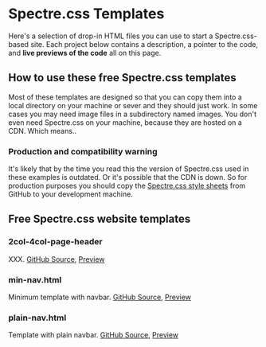 
# Spectre.css Templates

Here's a selection of drop-in HTML files you can use to start a Spectre.css-based site. Each project below contains a description, a pointer to the code, and **live previews of the code** all on this page.

## How to use these free Spectre.css templates

Most of these templates are designed so that you can copy them into a local directory on your machine or sever and they should just work. In some cases you may need image files in a subdirectory named images. You don't even need Spectre.css on your machine, because they are hosted on a CDN. Which means..

### Production and compatibility warning

It's likely that by the time you read this the version of Spectre.css used in these examples is outdated. Or it's possible that the CDN is down. So for production purposes you should copy the [Spectre.css style sheets](https://github.com/picturepan2/spectre/tree/master/docs/dist) from GitHub to your development machine.

## Free Spectre.css website templates

### 2col-4col-page-header ###

XXX. [GitHub Source](https://github.com/tomcam/spectre-book/blob/master/examples/2col-4col-page-header.html), [Preview](https://htmlpreview.github.com/?https://github.com/tomcam/spectre-book/blob/master/examples/2col-4col-page-header.html)

### min-nav.html ###

Minimum template with navbar. [GitHub Source](https://github.com/tomcam/spectre-book/blob/master/examples/min-nav.html), [Preview](https://htmlpreview.github.com/?https://github.com/tomcam/spectre-book/blob/master/examples/min-nav.html)

### plain-nav.html ###

Template with plain navbar. [GitHub Source](https://github.com/tomcam/spectre-book/blob/master/examples/plain-nav.html), [Preview](https://htmlpreview.github.com/?https://github.com/tomcam/spectre-book/blob/master/examples/plain-nav.html)

<!--
**XXX** Minimum template with navbar. [GitHub Source](https://github.com/tomcam/spectre-book/blob/master/examples/sss.html), [Preview](https://htmlpreview.github.com/?https://github.com/tomcam/spectre-book/blob/master/examples/xxx.html)
-->
